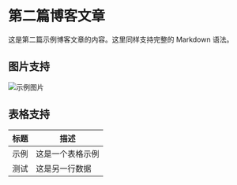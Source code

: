 # 第二篇博客文章

这是第二篇示例博客文章的内容。这里同样支持完整的 Markdown 语法。

## 图片支持

![示例图片](https://via.placeholder.com/600x300)

## 表格支持

| 标题 | 描述 |
|------|------|
| 示例 | 这是一个表格示例 |
| 测试 | 这是另一行数据 |
